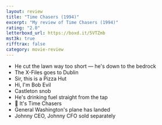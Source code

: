 ```yaml
---
layout: review
title: "Time Chasers (1994)"
excerpt: "My review of Time Chasers (1994)"
rating: "2.0"
letterboxd_url: https://boxd.it/5VTZmb
mst3k: true
rifftrax: false
category: movie-review
---
```


- He cut the lawn way too short — he's down to the bedrock
- The X-Files goes to Dublin
- Sir, this is a Pizza Hut
- Hi, I'm Bob Evil
- Castleton snob
- He's drinking fuel straight from the tap
- 🎵 It's Time Chasers
- General Washington's plane has landed
- Johnny CEO, Johnny CFO sold separately
